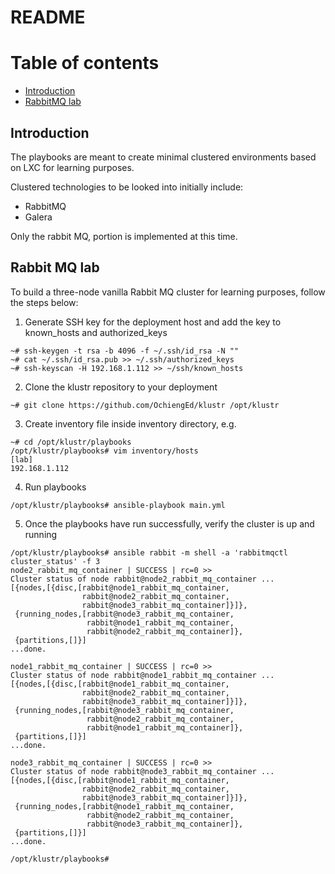 # README

# Table of contents
- [Introduction](#introduction)
- [RabbitMQ lab](#rabbitmq)

## Introduction
<div id="introduction" />
The playbooks are meant to create minimal clustered environments based on LXC for learning purposes.

Clustered technologies to be looked into initially include:
- RabbitMQ
- Galera

Only the rabbit MQ, portion is implemented at this time.

## Rabbit MQ lab
<div id="rabbitmq" />

To build a three-node vanilla Rabbit MQ cluster for learning purposes, follow the steps below:

1. Generate SSH key for the deployment host and add the key to known_hosts and authorized_keys

```
~# ssh-keygen -t rsa -b 4096 -f ~/.ssh/id_rsa -N ""
~# cat ~/.ssh/id_rsa.pub >> ~/.ssh/authorized_keys
~# ssh-keyscan -H 192.168.1.112 >> ~/ssh/known_hosts
```

2. Clone the klustr repository to your deployment
```
~# git clone https://github.com/OchiengEd/klustr /opt/klustr
```

3.  Create inventory file inside inventory directory, e.g.

```
~# cd /opt/klustr/playbooks
/opt/klustr/playbooks# vim inventory/hosts
[lab]
192.168.1.112
```

4. Run playbooks

```
/opt/klustr/playbooks# ansible-playbook main.yml 
```
5. Once the playbooks have run successfully, verify the cluster is up and running
```
/opt/klustr/playbooks# ansible rabbit -m shell -a 'rabbitmqctl cluster_status' -f 3
node2_rabbit_mq_container | SUCCESS | rc=0 >>
Cluster status of node rabbit@node2_rabbit_mq_container ...
[{nodes,[{disc,[rabbit@node1_rabbit_mq_container,
                rabbit@node2_rabbit_mq_container,
                rabbit@node3_rabbit_mq_container]}]},
 {running_nodes,[rabbit@node3_rabbit_mq_container,
                 rabbit@node1_rabbit_mq_container,
                 rabbit@node2_rabbit_mq_container]},
 {partitions,[]}]
...done.

node1_rabbit_mq_container | SUCCESS | rc=0 >>
Cluster status of node rabbit@node1_rabbit_mq_container ...
[{nodes,[{disc,[rabbit@node1_rabbit_mq_container,
                rabbit@node2_rabbit_mq_container,
                rabbit@node3_rabbit_mq_container]}]},
 {running_nodes,[rabbit@node3_rabbit_mq_container,
                 rabbit@node2_rabbit_mq_container,
                 rabbit@node1_rabbit_mq_container]},
 {partitions,[]}]
...done.

node3_rabbit_mq_container | SUCCESS | rc=0 >>
Cluster status of node rabbit@node3_rabbit_mq_container ...
[{nodes,[{disc,[rabbit@node1_rabbit_mq_container,
                rabbit@node2_rabbit_mq_container,
                rabbit@node3_rabbit_mq_container]}]},
 {running_nodes,[rabbit@node1_rabbit_mq_container,
                 rabbit@node2_rabbit_mq_container,
                 rabbit@node3_rabbit_mq_container]},
 {partitions,[]}]
...done.

/opt/klustr/playbooks# 
```
